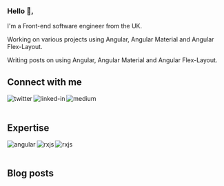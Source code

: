 ### Hello 👋, 

I'm a Front-end software engineer from the UK.

Working on various projects using Angular, Angular Material and Angular Flex-Layout.

Writing posts on using Angular, Angular Material and Angular Flex-Layout.

## Connect with me
[<img align="left" alt="twitter" src="https://img.shields.io/badge/twitter-%231DA1F2.svg?&style=for-the-badge&logo=twitter&logoColor=white" />](https://twitter.com/duncanfaulkner)

[<img align="left" alt="linked-in" src="https://img.shields.io/badge/linkedin-%230077B5.svg?&style=for-the-badge&logo=linkedin&logoColor=white" />](https://www.linkedin.com/in/duncanfaulkner1/)

[<img align="left" alt="medium" src="https://img.shields.io/badge/medium-%2312100E.svg?&style=for-the-badge&logo=medium&logoColor=white" />](https://anglebrackets-dev.medium.com/)

<br>
<br>

## Expertise
<img align="left" alt="angular" src="https://img.shields.io/badge/angular%20-%2320232a.svg?&style=for-the-badge&logo=angular&logoColor=%23b52e31" />
<img align="left" alt="rxjs" src="https://img.shields.io/badge/typescript%20-%2320232a.svg?&style=for-the-badge&logo=typescript&logoColor=#3178C6" />
<img align="left" alt="rxjs" src="https://img.shields.io/badge/javascript%20-%2320232a.svg?&style=for-the-badge&logo=javascript&logoColor=#F7DF1E" />

<br>
<br>

## Blog posts
<!-- BLOG-POST-LIST:START -->

<!-- BLOG-POST-LIST:END -->

